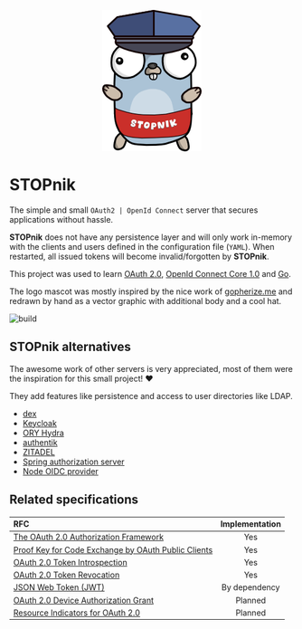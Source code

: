 
<p align="center">
    <picture>
      <source media="(prefers-color-scheme: dark)" srcset="docs/content/assets/stopnik_250.png">
      <source media="(prefers-color-scheme: light)" srcset="docs/content/assets/stopnik_250.png">
      <img alt="STOPnik" title="Traefik" src="docs/content/assets/stopnik_250.png">
    </picture>
</p>

# STOPnik

The simple and small `OAuth2 | OpenId Connect` server that secures applications without hassle.

**STOPnik** does not have any persistence layer and will only work in-memory with the clients and users defined in the
configuration file (`YAML`).
When restarted, all issued tokens will become invalid/forgotten by **STOPnik**.

This project was used to
learn [OAuth 2.0](https://datatracker.ietf.org/doc/html/rfc6749), [OpenId Connect Core 1.0](https://openid.net/specs/openid-connect-core-1_0-final.html)
and [Go](https://go.dev/).

The logo mascot was mostly inspired by the nice work of [gopherize.me](https://github.com/matryer/gopherize.me) and redrawn by hand as a vector graphic with additional body and a cool hat.

![build](https://github.com/giftkugel/stopnik/actions/workflows/build.yml/badge.svg)

## STOPnik alternatives

The awesome work of other servers is very appreciated, most of them were the inspiration for this small project! ♥️

They add features like persistence and access to user directories like LDAP.

- [dex](https://github.com/dexidp/dex)
- [Keycloak](https://github.com/keycloak/keycloak)
- [ORY Hydra](https://github.com/ory/hydra)
- [authentik](https://github.com/goauthentik/authentik)
- [ZITADEL](https://github.com/zitadel/zitadel)
- [Spring authorization server](https://github.com/spring-projects/spring-authorization-server)
- [Node OIDC provider](https://github.com/panva/node-oidc-provider)

## Related specifications

| RFC                                                                                                  | Implementation |
|:-----------------------------------------------------------------------------------------------------|:--------------:|
| [The OAuth 2.0 Authorization Framework](https://datatracker.ietf.org/doc/html/rfc6749)               |      Yes       | 
| [Proof Key for Code Exchange by OAuth Public Clients](https://datatracker.ietf.org/doc/html/rfc7636) |      Yes       |
| [OAuth 2.0 Token Introspection](https://datatracker.ietf.org/doc/html/rfc7662)                       |      Yes       |
| [OAuth 2.0 Token Revocation](https://datatracker.ietf.org/doc/html/rfc7009)                          |      Yes       |
| [JSON Web Token (JWT)](https://datatracker.ietf.org/doc/html/rfc7519)                                | By dependency  |
| [OAuth 2.0 Device Authorization Grant](https://datatracker.ietf.org/doc/html/rfc8628)                |    Planned     |
| [Resource Indicators for OAuth 2.0](https://datatracker.ietf.org/doc/html/rfc8707)                   |    Planned     |